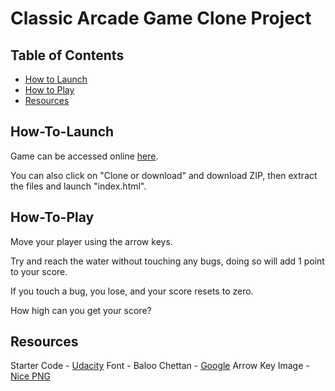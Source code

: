 # Classic Arcade Game Clone Project

## Table of Contents

- [How to Launch](#How-To-Launch)
- [How to Play](#How-To-Play)
- [Resources](#Resources)

## How-To-Launch

Game can be accessed online [here](https://kaahlan.github.io/arcade-game-clone/).

You can also click on "Clone or download" and download ZIP, then extract the files and launch "index.html".

## How-To-Play

Move your player using the arrow keys.

Try and reach the water without touching any bugs, doing so will add 1 point to your score.

If you touch a bug, you lose, and your score resets to zero.

How high can you get your score?

## Resources

Starter Code - [Udacity](https://github.com/udacity/frontend-nanodegree-arcade-game)
Font - Baloo Chettan - [Google](https://fonts.google.com/specimen/Baloo+Chettan)
Arrow Key Image - [Nice PNG](https://www.nicepng.com/ourpic/u2q8q8o0r5a9y3a9_arrow-key-transparent-background-arrow/)
